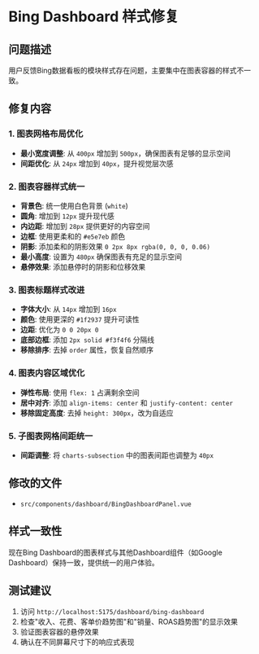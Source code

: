 # Bing Dashboard 样式修复

## 问题描述
用户反馈Bing数据看板的模块样式存在问题，主要集中在图表容器的样式不一致。

## 修复内容

### 1. 图表网格布局优化
- **最小宽度调整**: 从 `400px` 增加到 `500px`，确保图表有足够的显示空间
- **间距优化**: 从 `24px` 增加到 `40px`，提升视觉层次感

### 2. 图表容器样式统一
- **背景色**: 统一使用白色背景 (`white`)
- **圆角**: 增加到 `12px` 提升现代感
- **内边距**: 增加到 `28px` 提供更好的内容空间
- **边框**: 使用更柔和的 `#e5e7eb` 颜色
- **阴影**: 添加柔和的阴影效果 `0 2px 8px rgba(0, 0, 0, 0.06)`
- **最小高度**: 设置为 `480px` 确保图表有充足的显示空间
- **悬停效果**: 添加悬停时的阴影和位移效果

### 3. 图表标题样式改进
- **字体大小**: 从 `14px` 增加到 `16px`
- **颜色**: 使用更深的 `#1f2937` 提升可读性
- **边距**: 优化为 `0 0 20px 0`
- **底部边框**: 添加 `2px solid #f3f4f6` 分隔线
- **移除排序**: 去掉 `order` 属性，恢复自然顺序

### 4. 图表内容区域优化
- **弹性布局**: 使用 `flex: 1` 占满剩余空间
- **居中对齐**: 添加 `align-items: center` 和 `justify-content: center`
- **移除固定高度**: 去掉 `height: 300px`，改为自适应

### 5. 子图表网格间距统一
- **间距调整**: 将 `charts-subsection` 中的图表间距也调整为 `40px`

## 修改的文件
- `src/components/dashboard/BingDashboardPanel.vue`

## 样式一致性
现在Bing Dashboard的图表样式与其他Dashboard组件（如Google Dashboard）保持一致，提供统一的用户体验。

## 测试建议
1. 访问 `http://localhost:5175/dashboard/bing-dashboard`
2. 检查"收入、花费、客单价趋势图"和"销量、ROAS趋势图"的显示效果
3. 验证图表容器的悬停效果
4. 确认在不同屏幕尺寸下的响应式表现 